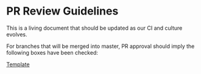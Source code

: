 # PR Review Guidelines
This is a living document that should be updated as our CI and culture evolves.

For branches that will be merged into master, PR approval should imply the following boxes have been checked:

[Template](/.github/pr-review-policy.md)
